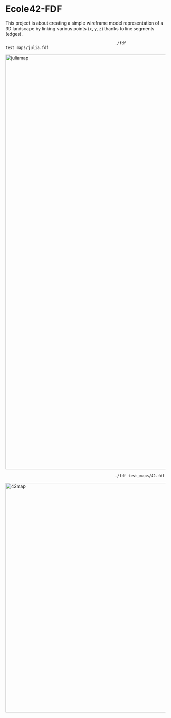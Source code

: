 # Ecole42-FDF

This project is about creating a simple wireframe model representation of a 3D 
landscape by linking various points (x, y, z) thanks to line segments (edges).

                                                    ./fdf test_maps/julia.fdf

<img width="1300" alt="juliamap" src="https://user-images.githubusercontent.com/81254850/172028420-5fc5e800-66da-4e8c-be4c-93d91c62abd3.png">

                                                    ./fdf test_maps/42.fdf

<img width="720" alt="42map" src="https://user-images.githubusercontent.com/81254850/172028424-b28547fc-fe70-42f9-aa8b-cedeae188bdc.png">
